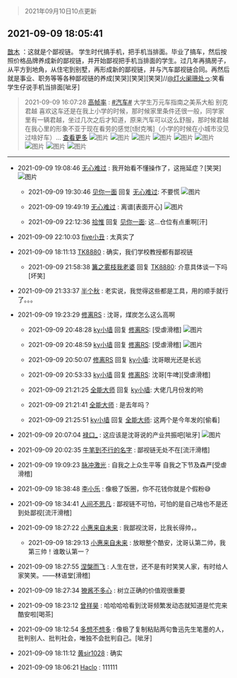 > 2021年09月10日10点更新
<link rel="stylesheet" href="https://cdn.jsdelivr.net/gh/taotie6/sampleJSON@main/css/photo_show.css">
<meta name="referrer" content="no-referrer" />


 ## 2021-09-09 18:05:41 

 [㪚木](https://www.coolapk.com/feed/29872628?shareKey=ZGI5NjUzMWY5MDE1NjEzOWU5MWI~) ：这就是个鄙视链。
学生时代搞手机，把手机当排面。毕业了搞车，然后按照价格品牌养成新的鄙视链，并开始鄙视把手机当排面的学生。过几年再搞房子，从平方到地角，从住宅到别墅，再形成新的鄙视链，并与汽车鄙视链合同<!--break-->。再然后就是事业、职务等等各种鄙视链的养成[笑哭][笑哭][笑哭]//<a class="feed-link-uname" href="/u/灯火阑珊处っ">@灯火阑珊处っ</a>:笑看学生仔说手机当排面[呲牙] 

<div class="album">
</div>

> 2021-09-09 16:07:28 
> [高帧率](https://www.coolapk.com/feed/29870181?shareKey=ZjUzNTIwYjE4ZGZmNjEzOWU5MWI~) : <a class="feed-link-tag" href="/t/汽车?type=0">#汽车#</a> 大学生万元车指南之美系大船 别克君越 喜欢这车还是在我上小学的时候，那时候家里条件还很一般，同学家里有一辆君越，坐过几次之后才知道，原来汽车可以这么舒服，那时候君越在我心里的形象不亚于现在看劳的感觉[t耐克嘴]（小学的时候在小城市没见过啥好车）... <a href="">查看更多</a> 
![图片](https://image.coolapk.com/feed/2021/0909/16/666771_ccff9b94_4823_8182@3325x2494.jpeg)
![图片](https://image.coolapk.com/feed/2021/0909/16/666771_8e265da8_4823_8184@3325x2494.jpeg)
![图片](https://image.coolapk.com/feed/2021/0909/16/666771_6a3e7b52_4823_8186@3325x2494.jpeg)
![图片](https://image.coolapk.com/feed/2021/0909/16/666771_91ebb6f2_4823_8188@3325x2494.jpeg)
![图片](https://image.coolapk.com/feed/2021/0909/16/666771_667c8cdc_4823_8189@3325x2494.jpeg)
![图片](https://image.coolapk.com/feed/2021/0909/16/666771_e2035178_4823_8191@3325x2494.jpeg)
![图片](https://image.coolapk.com/feed/2021/0909/16/666771_346bb9dd_4823_8193@3325x2494.jpeg)
![图片](https://image.coolapk.com/feed/2021/0909/16/666771_5f14b9b7_4823_8195@2494x3325.jpeg)
![图片](https://image.coolapk.com/feed/2021/0909/16/666771_a06aaa0e_4823_8197@3325x2494.jpeg)

 ------- 

- 2021-09-09 19:08:46 [无心难过](uid=3681127) : 我开始看不懂操作了，这拖延症？[笑哭] ![图片](https://image.coolapk.com/feed/2021/0909/19/3681127_a1a703db_5725_5341@1080x2400.jpeg)

    - 2021-09-09 19:30:46 [见你一面](uid=598942) 回复 [无心难过](uid=3681127): 不要慌 ![图片](https://image.coolapk.com/feed/2021/0909/19/598942_3d0ec110_7032_3771@2495x3322.jpeg)

    - 2021-09-09 19:49:19 [无心难过](uid=3681127) : 离谱[表面开心] ![图片](https://image.coolapk.com/feed/2021/0909/19/3681127_46793416_8158_6116@1080x2400.jpeg)

    - 2021-09-09 22:12:36 [拾惟](uid=1326360) 回复 [见你一面](uid=598942): 这…仓位有点重啊[汗] 

- 2021-09-09 22:10:03 [five小丑](uid=2571337) : 太真实了 

- 2021-09-09 18:11:13 [TK8880](uid=4084500) : 确实，我们学校教授都有鄙视链 

    - 2021-09-09 21:58:38 [篝之雾枝我老婆](uid=2933891) 回复 [TK8880](uid=4084500): 介意具体谈一下吗[坏笑] 

- 2021-09-09 21:33:37 [半个秋](uid=731499) : 老实说，我觉得这些都是工具，用的顺手就行了。。。 

- 2021-09-09 19:23:29 [修离RS](uid=1100873) : 沈哥，煤炭怎么这么高啊 

    - 2021-09-09 20:48:28 [ky小墙](uid=3459799) 回复 [修离RS](uid=1100873): [受虐滑稽] ![图片](https://image.coolapk.com/feed/2021/0909/20/3459799_195a9889_1706_6813@1080x2408.jpeg)

    - 2021-09-09 20:48:59 [ky小墙](uid=3459799) 回复 [修离RS](uid=1100873): [受虐滑稽] ![图片](https://image.coolapk.com/feed/2021/0909/20/3459799_e145b25b_1727_4274@1080x3016.jpeg)

    - 2021-09-09 20:50:07 [修离RS](uid=1100873) 回复 [ky小墙](uid=3459799): 沈哥眼光还是长远 

    - 2021-09-09 20:53:33 [ky小墙](uid=3459799) 回复 [修离RS](uid=1100873): 沈哥[牛啤][受虐滑稽] 

    - 2021-09-09 21:21:25 [全能大师](uid=470713) 回复 [ky小墙](uid=3459799): 大佬几月份发的哟 

    - 2021-09-09 21:21:41 [全能大师](uid=470713) : 是去年吗？ 

    - 2021-09-09 21:25:51 [ky小墙](uid=3459799) 回复 [全能大师](uid=470713): 这两个是今年发的[偷看] 

- 2021-09-09 20:07:04 [禄口_](uid=1005884) : 这应该是沈哥说的产业共振吧[呲牙] ![图片](https://image.coolapk.com/feed/2021/0909/20/1005884_9223_7931@828x1792.jpg)

- 2021-09-09 20:02:35 [牛笔到不行的名字](uid=2374460) : 鄙视链无处不在[流汗滑稽] 

- 2021-09-09 19:09:23 [脉冲激光](uid=1825566) : 自我之上众生平等
自我之下节及森严[受虐滑稽] 

- 2021-09-09 18:38:48 [李小乐](uid=370564) : 像极了饭圈，你不花钱你就是个假粉😅 

- 2021-09-09 18:34:41 [人间不思凡](uid=2080265) : 鄙视链不可怕，可怕的是自己啥也不是还到处鄙视[流汗滑稽] 

- 2021-09-09 18:27:22 [小惠来自未来](uid=847097) : 我鄙视沈哥，比我长得帅，。 

    - 2021-09-09 18:29:13 [小惠来自未来](uid=847097) : 放眼整个酷安，沈哥认第二帅，我第三帅！谁敢认第一？ 

- 2021-09-09 18:27:55 [涅槃而飞](uid=1128897) : 人生在世，还不是有时笑笑人家，有时给人家笑笑。——林语堂[滑稽] 

- 2021-09-09 18:27:34 [獠酱不多心](uid=2675499) : 树立正确的价值观很重要 

- 2021-09-09 18:23:12 [曾祥昊](uid=6695078) : 哈哈哈哈看到沈哥频繁发动态就知道是忙完来酷安啦[喝茶] 

- 2021-09-09 18:12:54 [多想不想多](uid=1473521) : 像极了复制粘贴两句鲁迅先生笔墨的人，批判别人、批判社会，唯独不会批判自己。[呲牙] 

- 2021-09-09 18:11:12 [黄sir1028](uid=905870) : 确实 

- 2021-09-09 18:06:21 [Haclo](uid=2947098) : 111111 

